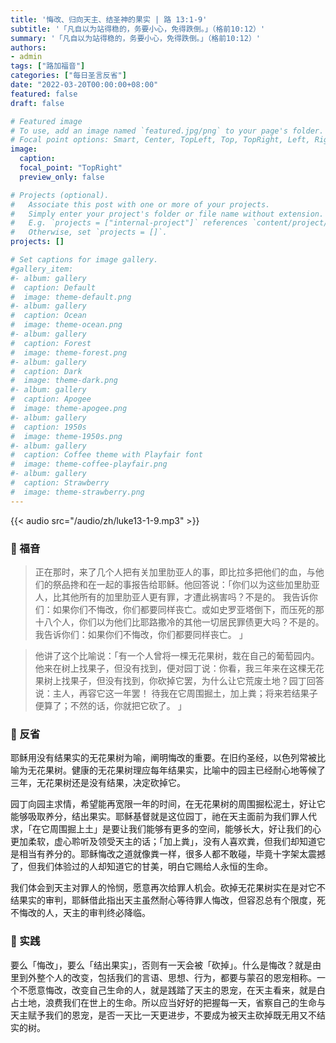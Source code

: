 ```yaml
---
title: '悔改、归向天主、结圣神的果实 | 路 13:1-9'
subtitle: '「凡自以为站得稳的，务要小心，免得跌倒。」（格前10:12）'
summary: '「凡自以为站得稳的，务要小心，免得跌倒。」（格前10:12）'
authors:
- admin
tags: ["路加福音"]
categories: ["每日圣言反省"]
date: "2022-03-20T00:00:00+08:00"
featured: false
draft: false

# Featured image
# To use, add an image named `featured.jpg/png` to your page's folder.
# Focal point options: Smart, Center, TopLeft, Top, TopRight, Left, Right, BottomLeft, Bottom, BottomRight
image:
  caption:
  focal_point: "TopRight"
  preview_only: false

# Projects (optional).
#   Associate this post with one or more of your projects.
#   Simply enter your project's folder or file name without extension.
#   E.g. `projects = ["internal-project"]` references `content/project/deep-learning/index.md`.
#   Otherwise, set `projects = []`.
projects: []

# Set captions for image gallery.
#gallery_item:
#- album: gallery
#  caption: Default
#  image: theme-default.png
#- album: gallery
#  caption: Ocean
#  image: theme-ocean.png
#- album: gallery
#  caption: Forest
#  image: theme-forest.png
#- album: gallery
#  caption: Dark
#  image: theme-dark.png
#- album: gallery
#  caption: Apogee
#  image: theme-apogee.png
#- album: gallery
#  caption: 1950s
#  image: theme-1950s.png
#- album: gallery
#  caption: Coffee theme with Playfair font
#  image: theme-coffee-playfair.png
#- album: gallery
#  caption: Strawberry
#  image: theme-strawberry.png
---
```


{{< audio src="/audio/zh/luke13-1-9.mp3" >}}

### :love_letter: 福音
> 正在那时，来了几个人把有关加里肋亚人的事，即比拉多把他们的血，与他们的祭品搀和在一起的事报告给耶稣。他回答说：「你们以为这些加里肋亚人，比其他所有的加里肋亚人更有罪，才遭此祸害吗？不是的。 我告诉你们：如果你们不悔改，你们都要同样丧亡。或如史罗亚塔倒下，而压死的那十八个人，你们以为他们比耶路撒冷的其他一切居民罪债更大吗？不是的。 我告诉你们：如果你们不悔改，你们都要同样丧亡。  」

> 他讲了这个比喻说：「有一个人曾将一棵无花果树，栽在自己的葡萄园内。他来在树上找果子，但没有找到，便对园丁说：你看，我三年来在这棵无花果树上找果子，但没有找到，你砍掉它罢，为什么让它荒废土地？园丁回答说：主人，再容它这一年罢！ 待我在它周围掘土，加上粪；将来若结果子便算了；不然的话，你就把它砍了。  」

### :speech_balloon: 反省
耶稣用没有结果实的无花果树为喻，阐明悔改的重要。在旧约圣经，以色列常被比喻为无花果树。健康的无花果树理应每年结果实，比喻中的园主已经耐心地等候了三年，无花果树还是没有结果，决定砍掉它。

园丁向园主求情，希望能再宽限一年的时间，在无花果树的周围掘松泥土，好让它能够吸取养分，结出果实。耶稣基督就是这位园丁，祂在天主面前为我们罪人代求，「在它周围掘上土」是要让我们能够有更多的空间，能够长大，好让我们的心更加柔软，虚心聆听及领受天主的话；「加上粪」，没有人喜欢粪，但我们却知道它是相当有养分的。耶稣悔改之道就像粪一样，很多人都不敢碰，毕竟十字架太震撼了，但我们体验过的人却知道它的甘美，明白它赐给人永恒的生命。

我们体会到天主对罪人的怜悯，愿意再次给罪人机会。砍掉无花果树实在是对它不结果实的审判，耶稣借此指出天主虽然耐心等待罪人悔改，但容忍总有个限度，死不悔改的人，天主的审判终必降临。

### :runner: 实践
要么「悔改」，要么「结出果实」，否则有一天会被「砍掉」。什么是悔改？就是由里到外整个人的改变，包括我们的言语、思想、行为，都要与蒙召的恩宠相称。一个不愿意悔改，改变自己生命的人，就是践踏了天主的恩宠，在天主看来，就是白占土地，浪费我们在世上的生命。所以应当好好的把握每一天，省察自己的生命与天主赋予我们的恩宠，是否一天比一天更进步，不要成为被天主砍掉既无用又不结实的树。
